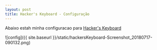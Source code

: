 ```yaml
---
layout: post
title: Hacker's Keyboard - Configuração
---
```


Abaixo estah minha configuracao para [Hacker's Keyboard](https://github.com/klausw/hackerskeyboard)

![config]({{ site.baseurl }}/static/hackersKeyboard-Screenshot_20180717-090132.png)